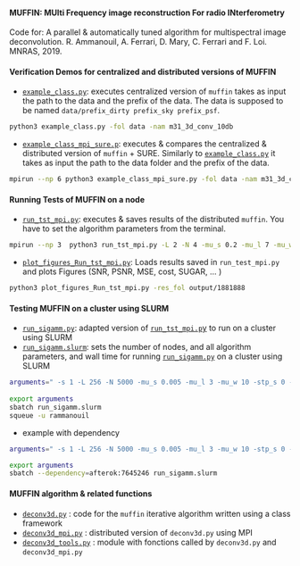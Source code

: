 #### MUFFIN: MUlti Frequency image reconstruction For radio INterferometry

Code for:
A parallel \& automatically tuned algorithm for multispectral image deconvolution. R. Ammanouil, A. Ferrari, D. Mary, C. Ferrari and F. Loi. MNRAS, 2019.

#### Verification Demos for centralized and distributed versions of MUFFIN

- [`example_class.py`](muffin/example_class.py): executes centralized version of  `muffin` takes as input the path to the data and the prefix of the data. The data is supposed to be named `data/prefix_dirty prefix_sky prefix_psf`. 
``` bash
python3 example_class.py -fol data -nam m31_3d_conv_10db
```

- [`example_class_mpi_sure.p`](muffin/example_class_mpi_sure.py): executes & compares the centralized & distributed version of `muffin` + SURE. Similarly to [`example_class.py`](muffin/example_class.py) it takes as input the path to the data folder and the prefix of the data.
```bash
mpirun --np 6 python3 example_class_mpi_sure.py -fol data -nam m31_3d_conv_10db
```

#### Running Tests of MUFFIN on a node 

- [`run_tst_mpi.py`](muffin/run_tst_mpi.py): executes & saves results of the distributed `muffin`. You have to set the algorithm parameters from the terminal. 
``` bash
mpirun --np 3  python3 run_tst_mpi.py -L 2 -N 4 -mu_s 0.2 -mu_l 7 -mu_w 10 -stp_s 0.3 -stp_l 10000 -data m31_3d_conv_10db -fol data -pxl_w 1 -bnd_w 1
```
- [`plot_figures_Run_tst_mpi.py`](muffin/plot_figures_Run_tst_mpi.py): Loads results saved in `run_test_mpi.py` and plots  Figures (SNR, PSNR, MSE, cost, SUGAR, ... )
```bash
python3 plot_figures_Run_tst_mpi.py -res_fol output/1881888
```

#### Testing MUFFIN on a cluster using SLURM  

- [`run_sigamm.py`](muffin/run_sigamm.py): adapted version of [`run_tst_mpi.p`y](muffin/run_tst_mpi.py) to run on a cluster using SLURM
- [`run_sigamm.slurm`](muffin/run_sigamm.slurm): sets the number of nodes, and all algorithm parameters, and wall time for running [`run_sigamm.py`](muffin/run_sigamm.py) on a cluster using SLURM 
```bash
arguments=" -s 1 -L 256 -N 5000 -mu_s 0.005 -mu_l 3 -mu_w 10 -stp_s 0 -stp_l 0 -pxl_w 1 -bnd_w 1 -data M31_skyline220db -fol data/data_david -sav 1 -init 0 -fol_init output_sigamm/7844989"; 
 
export arguments
sbatch run_sigamm.slurm
squeue -u rammanouil
```
- example with dependency 
```bash
arguments=" -s 1 -L 256 -N 5000 -mu_s 0.005 -mu_l 3 -mu_w 10 -stp_s 0 -stp_l 0 -pxl_w 1 -bnd_w 1 -data M31_skyline220db -fol data/data_david -sav 1 -init 1 -fol_init output_sigamm/7844989"; 

export arguments
sbatch --dependency=afterok:7645246 run_sigamm.slurm
```
#### MUFFIN algorithm & related functions 

- [`deconv3d.py`](muffin/deconv3d.py)  : code for the `muffin` iterative algorithm written using a class framework
- [`deconv3d_mpi.py`](muffin/deconv3d_mpi.py)  : distributed version of `deconv3d.py` using MPI
- [`deconv3d_tools.py`](muffin/deconv3d_tools.py)  : module with fonctions called by `deconv3d.py` and `deconv3d_mpi.py`
